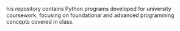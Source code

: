 his repository contains Python programs developed for university coursework, focusing on foundational and advanced programming concepts covered in class.

